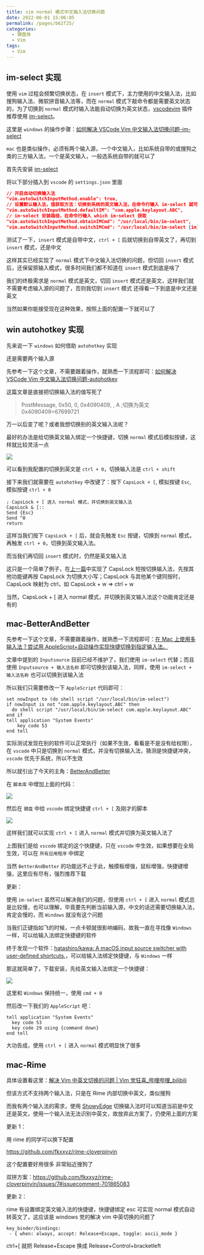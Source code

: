 ```yaml
---
title: vim normal 模式中文输入法切换问题
date: 2022-06-01 15:06:05
permalink: /pages/b62f25/
categories:
  - 键盘侠
  - Vim
tags:
  - Vim
---
```


## im-select 实现

使用 `vim` 过程会频繁切换状态，在 `insert` 模式下，主力使用的中文输入法，比如搜狗输入法、微软拼音输入法等，而在 `normal` 模式下敲命令都是需要英文状态的，为了切换到 `normal` 模式时输入法能自动切换为英文状态，[vscodevim](https://github.com/VSCodeVim/Vim#input-method) 插件推荐使用 [im-select](https://github.com/daipeihust/im-select)。

这里是 `windows` 的操作步骤：[如何解决 VSCode Vim 中文输入法切换问题-im-select](https://www.zhihu.com/question/303850876/answer/2263584870)

`mac` 也是类似操作，必须有两个输入源，一个中文输入，比如系统自带的或搜狗之类的三方输入法，一个是英文输入，一般选系统自带的就可以了

首先先安装 [im-select](https://github.com/daipeihust/im-select#macos)

将以下部分插入到 `vscode` 的 `settings.json` 里面

```json
// 开启自动切换输入法
"vim.autoSwitchInputMethod.enable": true,
// 设置默认输入法，值获取方法：切换到系统的英文输入法，在命令行输入 im-select 就可以获取当前输入法的值了
"vim.autoSwitchInputMethod.defaultIM": "com.apple.keylayout.ABC",
// im-select 安装路径，在命令行输入 which im-select 获取
"vim.autoSwitchInputMethod.obtainIMCmd": "/usr/local/bin/im-select",
"vim.autoSwitchInputMethod.switchIMCmd": "/usr/local/bin/im-select {im}"
```

测试了一下，`insert` 模式是自带中文，`ctrl + [` 后就切换到自带英文了，再切到 `insert` 模式，还是中文

这样其实已经实现了 `normal` 模式下中文输入法切换的问题，但切回 `insert` 模式后，还保留原输入模式，很多时间我们都不知道在 `insert` 模式到底是啥了

我们的终极需求是 `normal` 模式是英文，切回 `insert` 模式还是英文，这样我们就不需要考虑输入源的问题了，否则我切到 `insert` 模式 还得看一下到底是中文还是英文

当然如果你能接受现在这种效果，按照上面的配置一下就可以了

## win autohotkey 实现

先来说一下 `windows` 如何借助 `autohotkey` 实现

还是需要两个输入源

先参考一下这个文章，不需要跟着操作，就熟悉一下流程即可：[如何解决 VSCode Vim 中文输入法切换问题-autohotkey](https://www.zhihu.com/question/303850876/answer/1181682863)

这篇文章是直接把切换输入法的值写死了

> PostMessage, 0x50, 0, 0x4090409, , A ;切换为英文 0x4090409=67699721

万一以后变了呢？或者我想切换别的英文输入法呢？

最好的办法是给切换英文输入绑定一个快捷键，切换 `normal` 模式后模拟按键，这样就比较灵活一点

![](../../.vuepress/public/img/vim/007.png)

可以看到我配置的切换到英文是 `ctrl + 0`，切换输入法是 `ctrl + shift`

接下来我们就需要在 `autohotkey` 中改键了：按下 `CapsLock + [`, 模拟按键 `Esc`, 模拟按键 `ctrl + 0`

```ahk
; CapsLock + [ 进入 normal 模式，并切换到英文输入法
CapsLock & [::
Send {Esc}
Send ^0
return
```

这样当我们按下 `CapsLock + [` 后，就会先触发 `Esc` 按键，切换到 `normal` 模式，再触发 `ctrl + 0`，切换到英文输入法。

而当我们再切回 `insert` 模式时，仍然是英文输入法

这只是一个简单了例子，在[上一篇](/pages/004a3a/)中实现了 CapsLock 短按切换输入法，先按其他功能键再按 CapsLock 为切换大小写；CapsLock 与其他某个键同按时，CapsLock 映射为 ctrl，如 CapsLock + w => ctrl + w

当然，CapsLock + [ 进入 normal 模式，并切换到英文输入法这个功能肯定还是有的

## mac-BetterAndBetter

先参考一下这个文章，不需要跟着操作，就熟悉一下流程即可：[在 Mac 上使用多输入法？尝试用 AppleScript+自动操作实现快捷切换到指定输入法。](https://zhuanlan.zhihu.com/p/404763045)

文章中提到的 `Inputsource` 目前已经不维护了，我们使用 `im-select` 代替；而且使用 `Inputsource + 输入法名称` 即可切换到该输入法，同样，使用 `im-select + 输入法名称` 也可以切换到该输入法

所以我们只需要修改一下 `AppleScript` 代码即可：

```
set nowInput to (do shell script "/usr/local/bin/im-select")
if nowInput is not "com.apple.keylayout.ABC" then
  do shell script "/usr/local/bin/im-select com.apple.keylayout.ABC"
end if
tell application "System Events"
	key code 53
end tell
```

实际测试发现在别的软件可以正常执行（如果不生效，看看是不是没有给权限），在 `vscode` 中只是切换到 `normal` 模式，并没有切换输入法，猜测是快捷键冲突，`vscode` 优先于系统，所以不生效

所以就引出了今天的主角：[BetterAndBetter](https://www.better365.cn/bab2.html)

在 `脚本库` 中增加上面的代码：

![](../../.vuepress/public/img/vim/008.png)

然后在 `键盘` 中给 `vscode` 绑定快捷键 `ctrl + [` 及刚才的脚本

![](../../.vuepress/public/img/vim/009.png)

这样我们就可以实现 `ctrl + [` 进入 `normal` 模式并切换为英文输入法了

上图我们是给 `vscode` 绑定的这个快捷键，只在 `vscode` 中生效，如果想要在全局生效，可以在 `所有应用程序` 中绑定

当然 `BetterAndBetter` 的功能远不止于此，触摸板增强，鼠标增强，快捷键增强，这里应有尽有，强烈推荐下载

更新：

使用 `im-select` 虽然可以解决我们的问题，但使用 `ctrl + [` 进入 `normal` 模式总是比较慢，也可以理解，毕竟要先判断当前输入源，中文的话还需要切换输入法，肯定会慢的，而 `Windows` 就没有这个问题

当我们正键指如飞的时候，一点卡顿就很影响编码，故我一直在寻找像 `Windows` 一样，可以给输入法绑定快捷键的软件

终于发现一个软件：[hatashiro/kawa: A macOS input source switcher with user-defined shortcuts.](https://github.com/hatashiro/kawa)，可以给输入法绑定快捷键，与 `Windows` 一样

那这就简单了，下载安装，先给英文输入法绑定一个快捷键：

![](../../.vuepress/public/img/vim/048.png)

这里和 `Windows` 保持统一，使用 `cmd + 0`

然后改一下我们的 `AppleScript` 吧：

```
tell application "System Events"
  key code 53
  key code 29 using {command down}
end tell
```

大功告成，使用 `ctrl + [` 进入 `normal` 模式明显快了很多

## mac-Rime

具体设置看这里：[解决 Vim 中英文切换的问题 | Vim 党狂喜_哔哩哔哩_bilibili](https://www.bilibili.com/video/BV1GA411U7CF/)

但该方式不支持两个输入法，只是在 Rime 内部切换中英文，类似搜狗

而我有两个输入法的需求，使用 [ShowyEdge](https://tsz.netlify.app/pages/baa026/#showyedge-%E6%A0%B9%E6%8D%AE%E8%BE%93%E5%85%A5%E6%BA%90%E5%88%87%E6%8D%A2%E4%B8%8D%E5%90%8C%E9%A2%9C%E8%89%B2) 切换输入法时可以知道当前是中文还是英文，使用一个输入法无法识别中英文，故放弃此方案了，仍使用上面的方案

更新 1：

用 rime 的同学可以换下配置

https://github.com/fkxxyz/rime-cloverpinyin

这个配置要好用很多 非常贴近搜狗了

双拼方案：https://github.com/fkxxyz/rime-cloverpinyin/issues/7#issuecomment-701865083

更新 2：

rime 有设置绑定英文输入法的快捷键，快捷键绑定 esc 可实现 normal 模式自动转英文了，这应该是 windows 党的解决 vim 中英切换的问题了

```
key_binder/bindings:
 - { when: always, accept: Release+Escape, toggle: ascii_mode }
```

ctrl+[ 就把 Release+Escape 换成 Release+Control+bracketleft
